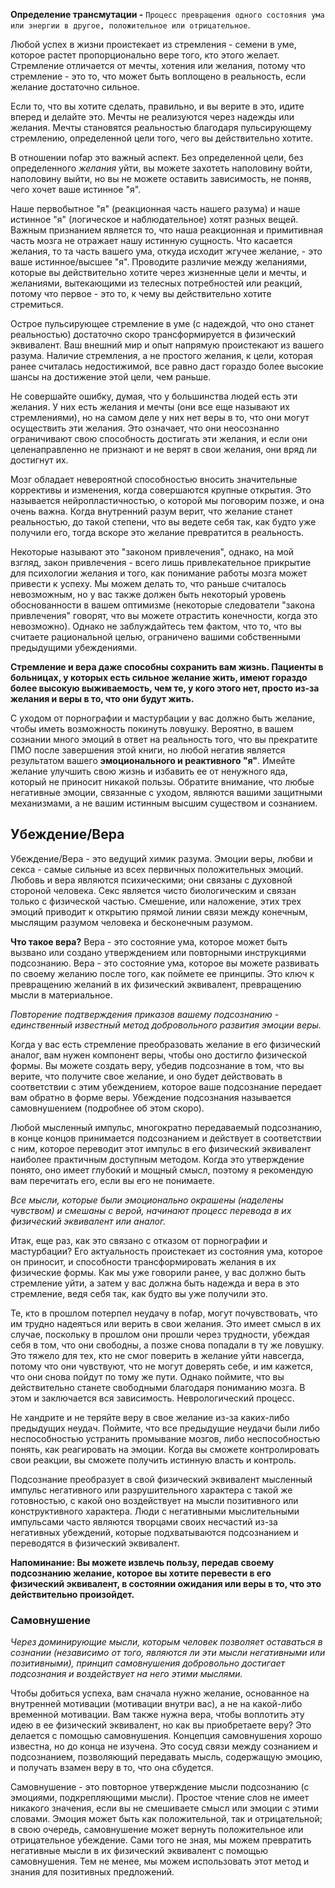 **Определение трансмутации -** `Процесс превращения одного состояния ума или энергии в другое, положительное или отрицательное`.

Любой успех в жизни проистекает из стремления - семени в уме, которое растет пропорционально вере того, кто этого желает. Стремление отличается от мечты, хотения или желания, потому что стремление - это то, что может быть воплощено в реальность, если желание достаточно сильное.

Если то, что вы хотите сделать, правильно, и вы верите в это, идите вперед и делайте это. Мечты не реализуются через надежды или желания. Мечты становятся реальностью благодаря пульсирующему стремлению, определенной цели того, чего вы действительно хотите.

В отношении nofap это важный аспект. Без определенной цели, без определенного *желания* уйти, вы можете захотеть наполовину войти, наполовину выйти, но вы не можете оставить зависимость, не поняв, чего хочет ваше истинное "я".

Наше первобытное "я" (реакционная часть нашего разума) и наше истинное "я" (логическое и наблюдательное) хотят разных вещей. Важным признанием является то, что наша реакционная и примитивная часть мозга не отражает нашу истинную сущность. Что касается желания, то та часть вашего ума, откуда исходит жгучее желание, - это ваше истинное/высшее "я". Проводите различие между желаниями, которые вы действительно хотите через жизненные цели и мечты, и желаниями, вытекающими из телесных потребностей или реакций, потому что первое - это то, к чему вы действительно хотите стремиться.

Острое пульсирующее стремление в уме (с надеждой, что оно станет реальностью) достаточно скоро трансформируется в физический эквивалент. Ваш внешний мир и опыт напрямую проистекают из вашего разума. Наличие стремления, а не простого желания, к цели, которая ранее считалась недостижимой, все равно даст гораздо более высокие шансы на достижение этой цели, чем раньше.

Не совершайте ошибку, думая, что у большинства людей есть эти желания. У них есть желания и мечты (они все еще называют их стремлениями), но на самом деле у них нет веры в то, что они могут осуществить эти желания. Это означает, что они неосознанно ограничивают свою способность достигать эти желания, и если они целенаправленно не признают и не верят в свои желания, они вряд ли достигнут их.

Мозг обладает невероятной способностью вносить значительные коррективы и изменения, когда совершаются крупные открытия. Это называется нейропластичностью, о которой мы поговорим позже, и она очень важна. Когда внутренний разум верит, что желание станет реальностью, до такой степени, что вы ведете себя так, как будто уже получили его, тогда вскоре это желание превратится в реальность.

Некоторые называют это "законом привлечения", однако, на мой взгляд, закон привлечения - всего лишь привлекательное прикрытие для психологии желания и того, как понимание работы мозга может привести к успеху. Мы можем делать то, что раньше считалось невозможным, но у вас также должен быть некоторый уровень обоснованности в вашем оптимизме (некоторые следователи "закона привлечения" говорят, что вы можете отрастить конечности, когда это невозможно). Однако не заблуждайтесь тем фактом, что то, что вы считаете рациональной целью, ограничено вашими собственными предыдущими убеждениями.

**Стремление и вера даже способны сохранить вам жизнь. Пациенты в больницах, у которых есть сильное желание жить, имеют гораздо более высокую выживаемость, чем те, у кого этого нет, просто из-за желания и веры в то, что они будут жить.**

С уходом от порнографии и мастурбации у вас должно быть желание, чтобы иметь возможность покинуть ловушку. Вероятно, в вашем сознании много эмоций в ответ на реальность того, что вы прекратите ПМО после завершения этой книги, но любой негатив является результатом вашего **эмоционального и реактивного "я"**. Имейте желание улучшить свою жизнь и избавить ее от ненужного яда, который не приносит никакой пользы. Обратите внимание, что любые негативные эмоции, связанные с уходом, являются вашими защитными механизмами, а не вашим истинным высшим существом и сознанием.

## Убеждение/Вера
Убеждение/Вера - это ведущий химик разума. Эмоции веры, любви и секса - самые сильные из всех первичных положительных эмоций. Любовь и вера являются психическими; они связаны с духовной стороной человека. Секс является чисто биологическим и связан только с физической частью. Смешение, или наложение, этих трех эмоций приводит к открытию прямой линии связи между конечным, мыслящим разумом человека и бесконечным разумом.

**Что такое вера?**
Вера - это состояние ума, которое может быть вызвано или создано утверждением или повторными инструкциями подсознанию. Вера - это состояние ума, которое вы можете развивать по своему желанию после того, как поймете ее принципы. Это ключ к превращению желаний в их физический эквивалент, превращению мысли в материальное.

*Повторение подтверждения приказов вашему подсознанию - единственный известный метод добровольного развития эмоции веры.*

Когда у вас есть стремление преобразовать желание в его физический аналог, вам нужен компонент веры, чтобы оно достигло физической формы. Вы можете создать веру, убедив подсознание в том, что вы верите, что получите свое желание, и оно будет действовать в соответствии с этим убеждением, которое ваше подсознание передает вам обратно в форме веры. Убеждение подсознания называется самовнушением (подробнее об этом скоро).

Любой мысленный импульс, многократно передаваемый подсознанию, в конце концов принимается подсознанием и действует в соответствии с ним, которое переводит этот импульс в его физический эквивалент наиболее практичным доступным методом. Когда это утверждение понято, оно имеет глубокий и мощный смысл, поэтому я рекомендую вам перечитать его, если вы его не понимаете.

*Все мысли, которые были эмоционально окрашены (наделены чувством) и смешаны с верой, начинают процесс перевода в их физический эквивалент или аналог.*

Итак, еще раз, как это связано с отказом от порнографии и мастурбации? Его актуальность проистекает из состояния ума, которое он приносит, и способности трансформировать желания в их физические формы. Как мы уже говорили ранее, у вас должно быть стремление уйти, а затем у вас должна быть надежда и вера в это стремление, ведя себя так, как будто вы уже получили это.

Те, кто в прошлом потерпел неудачу в nofap, могут почувствовать, что им трудно надеяться или верить в свои желания. Это имеет смысл в их случае, поскольку в прошлом они прошли через трудности, убеждая себя в том, что они свободны, а позже снова попадали в ту же ловушку. Это тяжело для тех, кто не смог поверить в желание уйти навсегда, потому что они чувствуют, что не могут доверять себе, и им кажется, что они снова пойдут по тому же пути. Однако поймите, что вы действительно станете свободными благодаря пониманию мозга. В этом и заключается вся зависимость. Неврологический процесс.

Не хандрите и не теряйте веру в свое желание из-за каких-либо предыдущих неудач. Поймите, что все предыдущие неудачи были либо неспособностью устранить промывание мозгов, либо неспособностью понять, как реагировать на эмоции. Когда вы сможете контролировать свои реакции, вы сможете получить истинную власть и контроль.

Подсознание преобразует в свой физический эквивалент мысленный импульс негативного или разрушительного характера с такой же готовностью, с какой оно воздействует на мысли позитивного или конструктивного характера. Люди с негативными мыслительными импульсами часто являются творцами своих несчастий из-за негативных убеждений, которые подхватываются подсознанием и переводятся в физический эквивалент.

**Напоминание: Вы можете извлечь пользу, передав своему подсознанию желание, которое вы хотите перевести в его физический эквивалент, в состоянии ожидания или веры в то, что это действительно произойдет.**

### Самовнушение
*Через доминирующие мысли, которым человек позволяет оставаться в сознании (независимо от того, являются ли эти мысли негативными или позитивными), принцип самовнушения добровольно достигает подсознания и воздействует на него этими мыслями.*

Чтобы добиться успеха, вам сначала нужно желание, основанное на внутренней мотивации (мотивации внутри вас), а не на какой-либо временной мотивации. Вам также нужна вера, чтобы воплотить эту идею в ее физический эквивалент, но как вы приобретаете веру? Это делается с помощью самовнушения. Концепция самовнушения хорошо известна, но до конца не изучена. Это сосуд связи между сознанием и подсознанием, позволяющий передавать мысль, содержащую эмоцию, и получать взамен веру в то, что она сбудется.

Самовнушение - это повторное утверждение мысли подсознанию (с эмоциями, подкрепляющими мысли). Простое чтение слов не имеет никакого значения, если вы не смешиваете смысл или эмоции с этими словами. Эмоция может быть как положительной, так и отрицательной; в свою очередь, самовнушение может вернуть положительное или отрицательное убеждение. Сами того не зная, мы можем превратить негативные мысли в их физический эквивалент с помощью самовнушения. Тем не менее, мы можем использовать этот метод и знания для позитивных предложений.